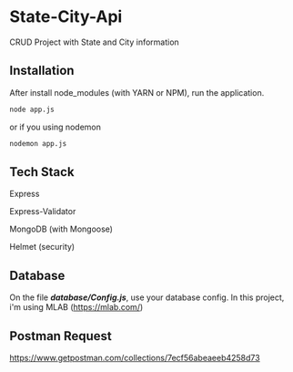 # State-City-Api
CRUD Project with State and City information


## Installation

After install node_modules (with YARN or NPM), run the application.

```bash
node app.js
```
or if you using nodemon
```bash
nodemon app.js
```


## Tech Stack
Express

Express-Validator

MongoDB (with Mongoose)

Helmet (security)


## Database
On the file ***database/Config.js***, use your database config. In this project, i'm using MLAB (https://mlab.com/) 


## Postman Request
https://www.getpostman.com/collections/7ecf56abeaeeb4258d73


